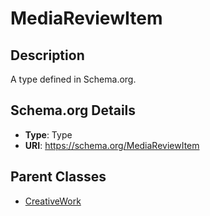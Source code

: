 # MediaReviewItem

## Description
A type defined in Schema.org.

## Schema.org Details
- **Type**: Type
- **URI**: https://schema.org/MediaReviewItem

## Parent Classes
- [CreativeWork](../CreativeWork.md)


